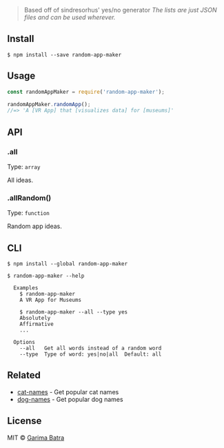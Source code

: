 > Based off of sindresorhus' yes/no generator
*The lists are just JSON files and can be used wherever.*


## Install

```
$ npm install --save random-app-maker
```


## Usage

```js
const randomAppMaker = require('random-app-maker');

randomAppMaker.randomApp();
//=> 'A [VR App] that [visualizes data] for [museums]'
```


## API

### .all

Type: `array`

All ideas.

### .allRandom()

Type: `function`

Random app ideas.


## CLI

```
$ npm install --global random-app-maker
```

```
$ random-app-maker --help

  Examples
    $ random-app-maker
    A VR App for Museums

    $ random-app-maker --all --type yes
    Absolutely
    Affirmative
    ...

  Options
    --all   Get all words instead of a random word
    --type  Type of word: yes|no|all  Default: all
```


## Related

- [cat-names](https://github.com/sindresorhus/cat-names) - Get popular cat names
- [dog-names](https://github.com/sindresorhus/dog-names) - Get popular dog names

## License

MIT © [Garima Batra](http://github.com/gbatra17)
